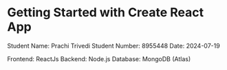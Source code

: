 # Getting Started with Create React App
Student Name: Prachi Trivedi
Student Number: 8955448
Date: 2024-07-19

Frontend: ReactJs
Backend: Node.js
Database: MongoDB (Atlas)


